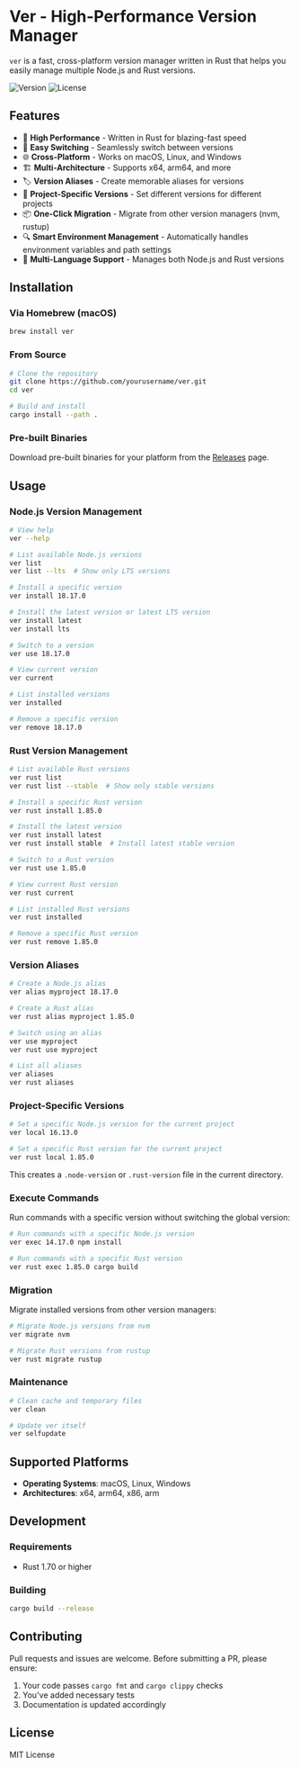 # Ver - High-Performance Version Manager

`ver` is a fast, cross-platform version manager written in Rust that helps you easily manage multiple Node.js and Rust versions.

![Version](https://img.shields.io/badge/version-0.1.0-blue)
![License](https://img.shields.io/badge/license-MIT-green)

## Features

- 🚀 **High Performance** - Written in Rust for blazing-fast speed
- 🔄 **Easy Switching** - Seamlessly switch between versions
- 🌐 **Cross-Platform** - Works on macOS, Linux, and Windows
- 🏗️ **Multi-Architecture** - Supports x64, arm64, and more
- 🏷️ **Version Aliases** - Create memorable aliases for versions
- 📁 **Project-Specific Versions** - Set different versions for different projects
- 📦 **One-Click Migration** - Migrate from other version managers (nvm, rustup)
- 🔍 **Smart Environment Management** - Automatically handles environment variables and path settings
- 🦀 **Multi-Language Support** - Manages both Node.js and Rust versions

## Installation

### Via Homebrew (macOS)

```bash
brew install ver
```

### From Source

```bash
# Clone the repository
git clone https://github.com/yourusername/ver.git
cd ver

# Build and install
cargo install --path .
```

### Pre-built Binaries

Download pre-built binaries for your platform from the [Releases](https://github.com/yourusername/ver/releases) page.

## Usage

### Node.js Version Management

```bash
# View help
ver --help

# List available Node.js versions
ver list
ver list --lts  # Show only LTS versions

# Install a specific version
ver install 18.17.0

# Install the latest version or latest LTS version
ver install latest
ver install lts

# Switch to a version
ver use 18.17.0

# View current version
ver current

# List installed versions
ver installed

# Remove a specific version
ver remove 18.17.0
```

### Rust Version Management

```bash
# List available Rust versions
ver rust list
ver rust list --stable  # Show only stable versions

# Install a specific Rust version
ver rust install 1.85.0

# Install the latest version
ver rust install latest
ver rust install stable  # Install latest stable version

# Switch to a Rust version
ver rust use 1.85.0

# View current Rust version
ver rust current

# List installed Rust versions
ver rust installed

# Remove a specific Rust version
ver rust remove 1.85.0
```

### Version Aliases

```bash
# Create a Node.js alias
ver alias myproject 18.17.0

# Create a Rust alias
ver rust alias myproject 1.85.0

# Switch using an alias
ver use myproject
ver rust use myproject

# List all aliases
ver aliases
ver rust aliases
```

### Project-Specific Versions

```bash
# Set a specific Node.js version for the current project
ver local 16.13.0

# Set a specific Rust version for the current project
ver rust local 1.85.0
```

This creates a `.node-version` or `.rust-version` file in the current directory.

### Execute Commands

Run commands with a specific version without switching the global version:

```bash
# Run commands with a specific Node.js version
ver exec 14.17.0 npm install

# Run commands with a specific Rust version
ver rust exec 1.85.0 cargo build
```

### Migration

Migrate installed versions from other version managers:

```bash
# Migrate Node.js versions from nvm
ver migrate nvm

# Migrate Rust versions from rustup
ver rust migrate rustup
```

### Maintenance

```bash
# Clean cache and temporary files
ver clean

# Update ver itself
ver selfupdate
```

## Supported Platforms

- **Operating Systems**: macOS, Linux, Windows
- **Architectures**: x64, arm64, x86, arm

## Development

### Requirements

- Rust 1.70 or higher

### Building

```bash
cargo build --release
```

## Contributing

Pull requests and issues are welcome. Before submitting a PR, please ensure:

1. Your code passes `cargo fmt` and `cargo clippy` checks
2. You've added necessary tests
3. Documentation is updated accordingly

## License

MIT License 
